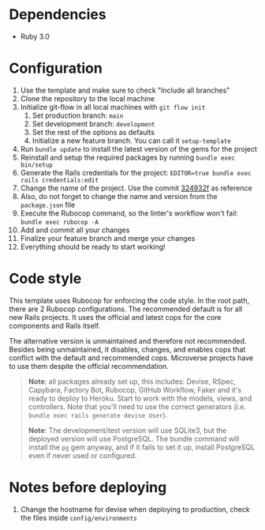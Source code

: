 # Dependencies
  - Ruby 3.0

# Configuration
1. Use the template and make sure to check "Include all branches"
1. Clone the repository to the local machine
1. Initialize git-flow in all local machines with `git flow init`
    1. Set production branch: `main`
    1. Set development branch: `development`
    1. Set the rest of the options as defaults
    1. Initialize a new feature branch. You can call it `setup-template`
1. Run `bundle update` to install the latest version of the gems for the project
1. Reinstall and setup the required packages by running `bundle exec bin/setup`
1. Generate the Rails credentials for the project: `EDITOR=true bundle exec rails credentials:edit`
1. Change the name of the project. Use the commit [324932f](../../commit/324932fbc5e055a3f40dbe2a565ce663f85235d7) as reference
1. Also, do not forget to change the name and version from the `package.json` file
1. Execute the Rubocop command, so the linter's workflow won't fail: `bundle exec rubocop -A`
1. Add and commit all your changes
1. Finalize your feature branch and merge your changes
1. Everything should be ready to start working!

# Code style
This template uses Rubocop for enforcing the code style. In the root path, there are 2 Rubocop configurations. The recommended default is for all new Rails projects. It uses the official and latest cops for the core components and Rails itself.

The alternative version is unmaintained and therefore not recommended. Besides being unmaintained, it disables, changes, and enables cops that conflict with the default and recommended cops. Microverse projects have to use them despite the official recommendation.

> **Note**: all packages already set up, this includes: Devise, RSpec, Capybara, Factory Bot, Rubocop, GitHub Workflow, Faker and it's ready to deploy to Heroku. Start to work with the models, views, and controllers. Note that you'll need to use the correct generators (i.e. `bundle exec rails generate devise User`).
>
> **Note**: The development/test version will use SQLite3, but the deployed version will use PostgreSQL. The bundle command will install the `pg` gem anyway, and if it fails to set it up, install PostgreSQL even if never used or configured.

# Notes before deploying
1. Change the hostname for devise when deploying to production, check the files inside `config/environments`
